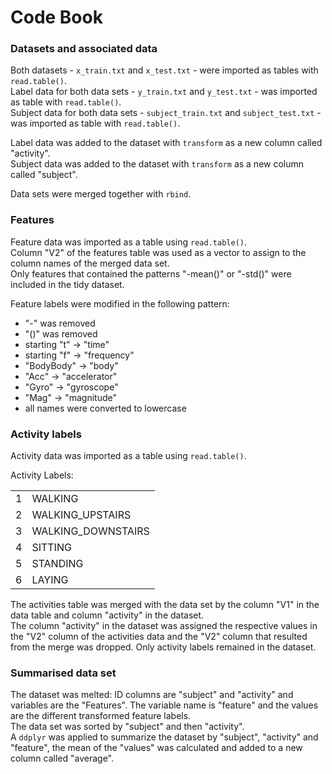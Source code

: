 Code Book
======================

### Datasets and associated data

Both datasets - `x_train.txt` and `x_test.txt` - were imported as tables with `read.table()`. <br />
Label data for both data sets - `y_train.txt` and `y_test.txt` - was imported as table with `read.table()`. <br />
Subject data for both data sets - `subject_train.txt` and `subject_test.txt` - was imported as table with `read.table()`.

Label data was added to the dataset with `transform` as a new column called "activity".  <br />
Subject data was added to the dataset with `transform` as a new column called "subject".

Data sets were merged together with `rbind`.

### Features

Feature data was imported as a table using `read.table()`. <br />
Column "V2" of the features table was used as a vector to assign to the column names of the merged data set.<br />
Only features that contained the patterns "-mean()" or "-std()" were included in the tidy dataset.

Feature labels were modified in the following pattern: 

* "-" was removed
* "()" was removed
* starting "t" -> "time"
* starting "f" -> "frequency"
* "BodyBody" -> "body"
* "Acc" -> "accelerator"
* "Gyro" -> "gyroscope"
* "Mag" -> "magnitude"
* all names were converted to lowercase

### Activity labels

Activity data was imported as a table using `read.table()`. <br />

Activity Labels: 

<table>
    <tr>
        <td>1</td>
        <td>WALKING</td>       
    </tr>
    <tr>
        <td>2</td>
        <td>WALKING_UPSTAIRS</td>       
    </tr>
    <tr>
        <td>3</td>
        <td>WALKING_DOWNSTAIRS</td>       
    </tr>
    <tr>
        <td>4</td>
        <td>SITTING</td>       
    </tr>
    <tr>
        <td>5</td>
        <td>STANDING</td>       
    </tr>
    <tr>
        <td>6</td>
        <td>LAYING</td>       
    </tr>
</table>

The activities table was merged with the data set by the column "V1" in the data table and column "activity" in the dataset.<br />
The column "activity" in the dataset was assigned the respective values in the "V2" column of the activities data and the "V2" column that resulted from the merge was dropped. Only activity labels remained in the dataset.<br />



### Summarised data set

The dataset was melted: ID columns are "subject" and "activity" and variables are the "Features". The variable name is "feature" and the values are the different transformed feature labels.<br />
The data set was sorted by "subject" and then "activity".</br >
A `ddplyr` was applied to summarize the dataset by "subject", "activity" and "feature", the mean of the "values" was calculated and added to a new column called "average".